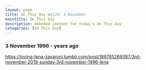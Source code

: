 ```yaml
---
layout: page
title: On This Day &#124; 3 November
maintitle: On This Day
description: embeded content for today's On This Day
categories: [On This Day]
---
```


### 3 November 1996 - <span id="age1"></span> years ago

<div class="tumblr-post" data-href="https://embed.tumblr.com/embed/post/EL5qzF68tHkfhqTj4tuwlw/188785269387" data-did="ad3d56587899515e43fc276abe222e70465f4bff"><a href="https://loving-lena-zavaroni.tumblr.com/post/188785269387/3rd-november-2019-sunday-3rd-november-1996-lena">https://loving-lena-zavaroni.tumblr.com/post/188785269387/3rd-november-2019-sunday-3rd-november-1996-lena</a></div>  <script async src="https://assets.tumblr.com/post.js"></script>

<!-- Script for calculating number of years ago -->
<script>
var dob = '19961103';
var year = Number(dob.substr(0, 4));
var month = Number(dob.substr(4, 2)) - 1;
var day = Number(dob.substr(6, 2));
var today = new Date();
var age1 = today.getFullYear() - year;
if (today.getMonth() < month || (today.getMonth() == month && today.getDate() < day)) {
age1--;
}
document.getElementById("age1").innerHTML=age1;
</script>

<!--
Sunday 3rd November 1996, Lena tried to commit suicide at The montreux Clinic. She took an overdose of anti depressants which she had been squirreling away, she was found fast asleep the following day by Gay Pankhurst.
-->

